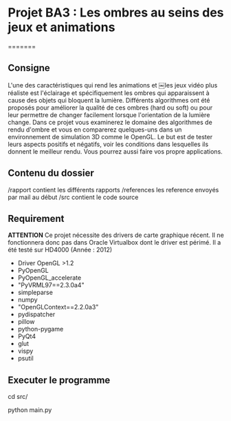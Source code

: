 # Projet BA3 : Les ombres au seins des jeux et animations
=======

## Consigne

L'une des caractéristiques qui rend les animations et ￼les jeux vidéo plus réaliste est l'éclairage et spécifiquement les ombres qui apparaissent à cause des objets qui bloquent la lumière. Différents algorithmes ont été proposés pour améliorer la qualité de ces ombres (hard ou soft) ou pour leur permettre de changer facilement lorsque l'orientation de la lumière change. Dans ce projet vous examinerez le domaine des algorithmes de rendu d'ombre et vous en comparerez quelques-uns dans un environnement de simulation 3D comme le OpenGL. Le but est de tester leurs aspects positifs et négatifs, voir les conditions dans lesquelles ils donnent le meilleur rendu. Vous pourrez aussi faire vos propre 
applications.


## Contenu du dossier

  /rapport contient les différents rapports
  /references les reference envoyés par mail au début
  /src contient le code source

## Requirement

**ATTENTION** Ce projet nécessite des drivers de carte graphique récent. Il ne fonctionnera donc pas dans Oracle Virtualbox dont le driver est périmé. Il a été testé sur HD4000 (Année : 2012)

 - Driver OpenGL >1.2
 - PyOpenGL
 - PyOpenGL_accelerate
 - "PyVRML97==2.3.0a4"
 - simpleparse
 - numpy
 - "OpenGLContext==2.2.0a3"
 - pydispatcher
 - pillow
 - python-pygame
 - PyQt4
 - glut
 - vispy
 - psutil

## Executer le programme

  cd src/
  
  python main.py
